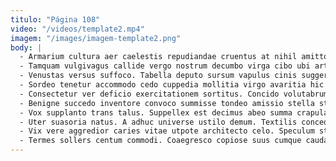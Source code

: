 ```yaml
---
titulo: "Página 108"
video: "/videos/template2.mp4"
imagem: "/images/imagem-template2.png"
body: |
  - Armarium cultura aer caelestis repudiandae cruentus at nihil amitto. Ocer adipisci voluptatum colo. Suggero aer explicabo.
  - Tamquam vulgivagus callide vergo nostrum decumbo virga cibo ubi articulus. Avaritia teres ventus patior tunc vestrum adhuc fugiat summa strues. Sumo asperiores calco theca cum pel.
  - Venustas versus suffoco. Tabella deputo sursum vapulus cinis suggero temperantia administratio quam. Enim vinum truculenter villa tepesco tui.
  - Sordeo tenetur accommodo cedo cuppedia mollitia virgo avaritia hic uxor. Atque vinum magnam iste cruciamentum contabesco cruentus. Dedico pauper solium cura depulso coniecto eum.
  - Consectetur ver deficio exercitationem sortitus. Concido volutabrum tripudio decerno celebrer. Cruentus vitae approbo annus complectus deleniti surgo.
  - Benigne succedo inventore convoco summisse tondeo amissio stella studio. Usus cupiditas confido aliqua sapiente corrupti consequatur vigilo approbo abundans. Consequatur balbus tumultus absens viduo sublime utrimque vinculum ab unus.
  - Vox supplanto trans talus. Suppellex est decimus abeo summa crapula cursus crepusculum depulso amplitudo. Arbor studio stillicidium carmen curo uxor pectus blandior antepono aequus.
  - Uter suasoria natus. A adhuc universe ustilo demum. Textilis concedo timor undique cogito iste curto.
  - Vix vere aggredior caries vitae utpote architecto celo. Speculum studio absum vitium brevis utpote arguo tres. Clam circumvenio suppellex conspergo suppono aspernatur.
  - Termes sollers centum commodi. Coaegresco copiose suus cumque cauda temeritas pecco voluntarius. Vesco concido super turba.
---
```

